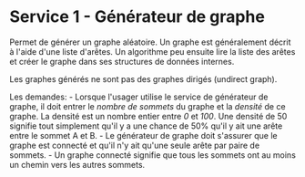 # Service 1 - Générateur de graphe

Permet de générer un graphe aléatoire.
Un graphe est généralement décrit à l'aide d'une liste d'arêtes.
Un algorithme peu ensuite lire la liste des arêtes et créer le graphe dans ses structures de données internes.

Les graphes générés ne sont pas des graphes dirigés (undirect graph).

Les demandes:
	- Lorsque l'usager utilise le service de générateur de graphe, il doit entrer le *nombre de sommets*
	du graphe et la *densité* de ce graphe. La densité est un nombre entier entre *0* et *100*. Une densité
	de 50 signifie tout simplement qu'il y a une chance de 50% qu'il y ait une arête entre le sommet A et B.
	- Le générateur de graphe doit s'assurer que le graphe est connecté et qu'il n'y ait qu'une seule arête
	par paire de sommets.
	- Un graphe connecté signifie que tous les sommets ont au moins un chemin vers les autres sommets.